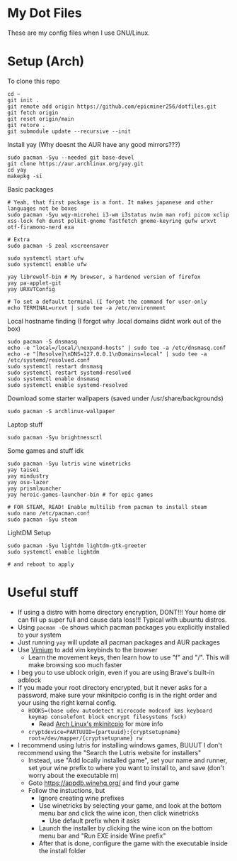 # My Dot Files

These are my config files when I use GNU/Linux.

<!-- Hiiii -->

# Setup (Arch)

To clone this repo
```
cd ~
git init .
git remote add origin https://github.com/epicminer256/dotfiles.git
git fetch origin
git reset origin/main
git retore .
git submodule update --recursive --init
```

Install yay (Why doesnt the AUR have any good mirrors???)
```
sudo pacman -Syu --needed git base-devel
git clone https://aur.archlinux.org/yay.git
cd yay
makepkg -si
```

Basic packages
```
# Yeah, that first package is a font. It makes japanese and other languages not be boxes
sudo pacman -Syu wqy-microhei i3-wm i3status nvim man rofi picom xclip xss-lock feh dunst polkit-gnome fastfetch gnome-keyring gufw urxvt otf-firamono-nerd exa

# Extra
sudo pacman -S zeal xscreensaver

sudo systemctl start ufw
sudo systemctl enable ufw

yay librewolf-bin # My browser, a hardened version of firefox
yay pa-applet-git
yay URXVTConfig

# To set a default terminal (I forgot the command for user-only
echo TERMINAL=urxvt | sudo tee -a /etc/environment
```

Local hostname finding (I forgot why .local domains didnt work out of the box)
```
sudo pacman -S dnsmasq
echo -e "local=/local/\nexpand-hosts" | sudo tee -a /etc/dnsmasq.conf
echo -e "[Resolve]\nDNS=127.0.0.1\nDomains=local" | sudo tee -a /etc/systemd/resolved.conf
sudo systemctl restart dnsmasq
sudo systemctl restart systemd-resolved
sudo systemctl enable dnsmasq
sudo systemctl enable systemd-resolved
```

Download some starter wallpapers (saved under /usr/share/backgrounds)
```
sudo pacman -S archlinux-wallpaper
```

Laptop stuff
```
sudo pacman -Syu brightnessctl
```

Some games and stuff idk
```
sudo pacman -Syu lutris wine winetricks
yay taisei
yay mindustry
yay osu-lazer
yay prismlauncher
yay heroic-games-launcher-bin # for epic games

# FOR STEAM, READ! Enable multilib from pacman to install steam
sudo nano /etc/pacman.conf
sudo pacman -Syu steam
```

LightDM Setup
```
sudo pacman -Syu lightdm lightdm-gtk-greeter
sudo systemctl enable lightdm

# and reboot to apply
```

# Useful stuff
- If using a distro with home directory encryption, DONT!!! Your home dir can fill up super full and cause data loss!!! Typical with ubuuntu distros.
- Using `pacman -Qe` shows which pacman packages you explicitly installed to your system
- Just running `yay` will update all pacman packages and AUR packages
- Use [Vimium](https://vimium.github.io/) to add vim keybinds to the browser
    - Learn the movement keys, then learn how to use "f" and "/". This will make browsing soo much faster
- I beg you to use ublock origin, even if you are using Brave's built-in adblock
- If you made your root directory encrypted, but it never asks for a password, make sure your mkinitpcio config is in the right order and your using the right kernal config.
    - `HOOKS=(base udev autodetect microcode modconf kms keyboard keymap consolefont block encrypt filesystems fsck)`
        - Read [Arch Linux's mkinitcpio](https://wiki.archlinux.org/title/Mkinitcpio) for more info
    - `cryptdevice=PARTUUID={partuuid}:{cryptsetupname} root=/dev/mapper/{cryptsetupname} rw`
- I recommend using lutris for installing windows games, BUUUT I don't recommend using the "Search the Lutris website for installers"
    - Instead, use "Add locally installed game", set your name and runner, set your wine prefix to where you want to install to, and save (don't worry about the executable rn)
    - Goto https://appdb.winehq.org/ and find your game
    - Follow the instuctions, but
        - Ignore creating wine prefixes
        - Use winetricks by selecting your game, and look at the bottom menu bar and click the wine icon, then click winetricks
            - Use default prefix when it asks
        - Launch the installer by clicking the wine icon on the bottom menu bar and "Run EXE inside Wine prefix"
        - After that is done, configure the game with the executable inside the install folder
